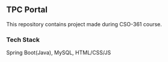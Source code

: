 ## TPC Portal
This repository contains project made during CSO-361 course.
### Tech Stack
Spring Boot(Java), MySQL, HTML/CSS/JS
